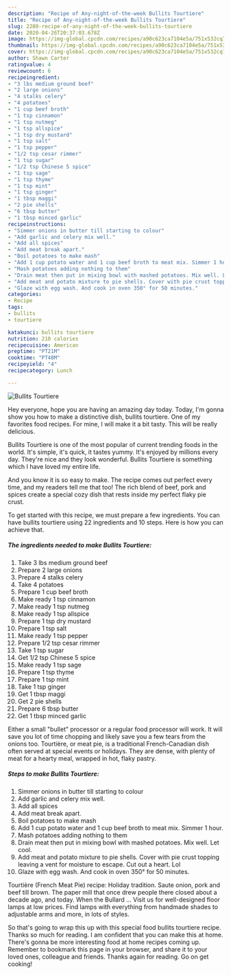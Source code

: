 ```yaml
---
description: "Recipe of Any-night-of-the-week Bullits Tourtiere"
title: "Recipe of Any-night-of-the-week Bullits Tourtiere"
slug: 2280-recipe-of-any-night-of-the-week-bullits-tourtiere
date: 2020-04-26T20:37:03.678Z
image: https://img-global.cpcdn.com/recipes/a90c623ca7104e5a/751x532cq70/bullits-tourtiere-recipe-main-photo.jpg
thumbnail: https://img-global.cpcdn.com/recipes/a90c623ca7104e5a/751x532cq70/bullits-tourtiere-recipe-main-photo.jpg
cover: https://img-global.cpcdn.com/recipes/a90c623ca7104e5a/751x532cq70/bullits-tourtiere-recipe-main-photo.jpg
author: Shawn Carter
ratingvalue: 4
reviewcount: 6
recipeingredient:
- "3 lbs medium ground beef"
- "2 large onions"
- "4 stalks celery"
- "4 potatoes"
- "1 cup beef broth"
- "1 tsp cinnamon"
- "1 tsp nutmeg"
- "1 tsp allspice"
- "1 tsp dry mustard"
- "1 tsp salt"
- "1 tsp pepper"
- "1/2 tsp cesar rimmer"
- "1 tsp sugar"
- "1/2 tsp Chinese 5 spice"
- "1 tsp sage"
- "1 tsp thyme"
- "1 tsp mint"
- "1 tsp ginger"
- "1 tbsp maggi"
- "2 pie shells"
- "6 tbsp butter"
- "1 tbsp minced garlic"
recipeinstructions:
- "Simmer onions in butter till starting to colour"
- "Add garlic and celery mix well."
- "Add all spices"
- "Add meat break apart."
- "Boil potatoes to make mash"
- "Add 1 cup potato water and 1 cup beef broth to meat mix. Simmer 1 hour."
- "Mash potatoes adding nothing to them"
- "Drain meat then put in mixing bowl with mashed potatoes. Mix well. Let cool."
- "Add meat and potato mixture to pie shells. Cover with pie crust topping leaving a vent for moisture to escape. Cut out a heart. Lol"
- "Glaze with egg wash. And cook in oven 350° for 50 minutes."
categories:
- Recipe
tags:
- bullits
- tourtiere

katakunci: bullits tourtiere 
nutrition: 210 calories
recipecuisine: American
preptime: "PT21M"
cooktime: "PT48M"
recipeyield: "4"
recipecategory: Lunch

---
```



![Bullits Tourtiere](https://img-global.cpcdn.com/recipes/a90c623ca7104e5a/751x532cq70/bullits-tourtiere-recipe-main-photo.jpg)

Hey everyone, hope you are having an amazing day today. Today, I'm gonna show you how to make a distinctive dish, bullits tourtiere. One of my favorites food recipes. For mine, I will make it a bit tasty. This will be really delicious.

Bullits Tourtiere is one of the most popular of current trending foods in the world. It's simple, it's quick, it tastes yummy. It's enjoyed by millions every day. They're nice and they look wonderful. Bullits Tourtiere is something which I have loved my entire life.

And you know it is so easy to make. The recipe comes out perfect every time, and my readers tell me that too! The rich blend of beef, pork and spices create a special cozy dish that rests inside my perfect flaky pie crust.


To get started with this recipe, we must prepare a few ingredients. You can have bullits tourtiere using 22 ingredients and 10 steps. Here is how you can achieve that.

<!--inarticleads1-->

##### The ingredients needed to make Bullits Tourtiere:

1. Take 3 lbs medium ground beef
1. Prepare 2 large onions
1. Prepare 4 stalks celery
1. Take 4 potatoes
1. Prepare 1 cup beef broth
1. Make ready 1 tsp cinnamon
1. Make ready 1 tsp nutmeg
1. Make ready 1 tsp allspice
1. Prepare 1 tsp dry mustard
1. Prepare 1 tsp salt
1. Make ready 1 tsp pepper
1. Prepare 1/2 tsp cesar rimmer
1. Take 1 tsp sugar
1. Get 1/2 tsp Chinese 5 spice
1. Make ready 1 tsp sage
1. Prepare 1 tsp thyme
1. Prepare 1 tsp mint
1. Take 1 tsp ginger
1. Get 1 tbsp maggi
1. Get 2 pie shells
1. Prepare 6 tbsp butter
1. Get 1 tbsp minced garlic


Either a small &#34;bullet&#34; processor or a regular food processor will work. It will save you lot of time chopping and likely save you a few tears from the onions too. Tourtière, or meat pie, is a traditional French-Canadian dish often served at special events or holidays. They are dense, with plenty of meat for a hearty meal, wrapped in hot, flaky pastry. 

<!--inarticleads2-->

##### Steps to make Bullits Tourtiere:

1. Simmer onions in butter till starting to colour
1. Add garlic and celery mix well.
1. Add all spices
1. Add meat break apart.
1. Boil potatoes to make mash
1. Add 1 cup potato water and 1 cup beef broth to meat mix. Simmer 1 hour.
1. Mash potatoes adding nothing to them
1. Drain meat then put in mixing bowl with mashed potatoes. Mix well. Let cool.
1. Add meat and potato mixture to pie shells. Cover with pie crust topping leaving a vent for moisture to escape. Cut out a heart. Lol
1. Glaze with egg wash. And cook in oven 350° for 50 minutes.


Tourtière (French Meat Pie) recipe: Holiday tradition. Saute onion, pork and beef till brown. The paper mill that once drew people there closed about a decade ago, and today. When the Bullard … Visit us for well-designed floor lamps at low prices. Find lamps with everything from handmade shades to adjustable arms and more, in lots of styles. 

So that's going to wrap this up with this special food bullits tourtiere recipe. Thanks so much for reading. I am confident that you can make this at home. There's gonna be more interesting food at home recipes coming up. Remember to bookmark this page in your browser, and share it to your loved ones, colleague and friends. Thanks again for reading. Go on get cooking!
